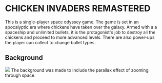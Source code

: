 # CHICKEN INVADERS REMASTERED
This is a single-player space odyssey game. The game is set in an apocalyptic era where chickens have taken over 
the galaxy. Armed with a a spaceship and unlimited bullets, it is the protagonist's job to destroy all the chickens and proceed to more advanced levels. There are also power-ups the player can collect to change bullet types.

## Background
![](background.gif)
The background was made to include the parallax effect of zooming through space.
